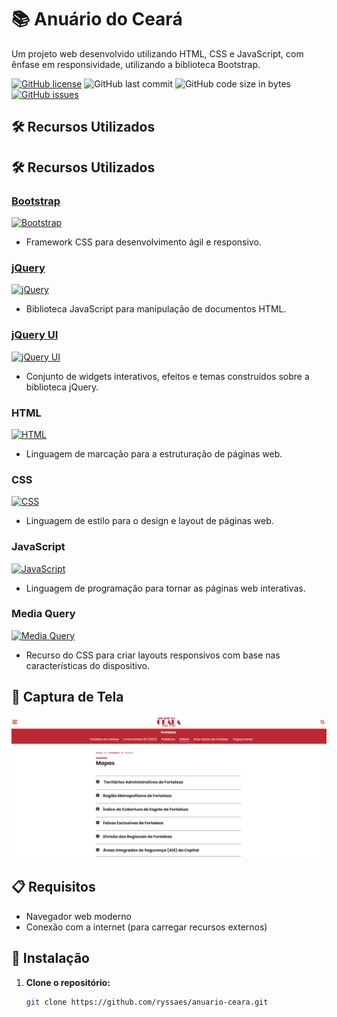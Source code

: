 # 📚 Anuário do Ceará

Um projeto web desenvolvido utilizando HTML, CSS e JavaScript, com ênfase em responsividade, utilizando a biblioteca Bootstrap.

[![GitHub license](https://img.shields.io/github/license/seu-usuario/anuario-ceara)](https://github.com/seu-usuario/anuario-ceara/blob/main/LICENSE)
![GitHub last commit](https://img.shields.io/github/last-commit/seu-usuario/anuario-ceara)
![GitHub code size in bytes](https://img.shields.io/github/languages/code-size/seu-usuario/anuario-ceara)
[![GitHub issues](https://img.shields.io/github/issues-raw/seu-usuario/anuario-ceara)](https://github.com/seu-usuario/anuario-ceara/issues)

## 🛠️ Recursos Utilizados

## 🛠️ Recursos Utilizados

### [Bootstrap](https://getbootstrap.com/) 
[![Bootstrap](https://img.shields.io/badge/Bootstrap-563D7C?style=for-the-badge&logo=bootstrap&logoColor=white)](https://getbootstrap.com/)
   - Framework CSS para desenvolvimento ágil e responsivo.

### [jQuery](https://jquery.com/) 
[![jQuery](https://img.shields.io/badge/jQuery-0769AD?style=for-the-badge&logo=jquery&logoColor=white)](https://jquery.com/)
   - Biblioteca JavaScript para manipulação de documentos HTML.

### [jQuery UI](https://jqueryui.com/) 
[![jQuery UI](https://img.shields.io/badge/jQuery_UI-1473E6?style=for-the-badge&logo=jquery-ui&logoColor=white)](https://jqueryui.com/)
   - Conjunto de widgets interativos, efeitos e temas construídos sobre a biblioteca jQuery.

### HTML
[![HTML](https://img.shields.io/badge/HTML-239120?style=for-the-badge&logo=html5&logoColor=white)](https://developer.mozilla.org/en-US/docs/Web/HTML)
   - Linguagem de marcação para a estruturação de páginas web.

### CSS
[![CSS](https://img.shields.io/badge/CSS-1572B6?style=for-the-badge&logo=css3&logoColor=white)](https://developer.mozilla.org/en-US/docs/Web/CSS)
   - Linguagem de estilo para o design e layout de páginas web.

### JavaScript
[![JavaScript](https://img.shields.io/badge/JavaScript-F7DF1E?style=for-the-badge&logo=javascript&logoColor=black)](https://developer.mozilla.org/en-US/docs/Web/JavaScript)
   - Linguagem de programação para tornar as páginas web interativas.

### Media Query
[![Media Query](https://img.shields.io/badge/Media_Query-CC6699?style=for-the-badge&logo=css3&logoColor=white)](https://developer.mozilla.org/en-US/docs/Web/CSS/Media_Queries)
   - Recurso do CSS para criar layouts responsivos com base nas características do dispositivo.

## 📸 Captura de Tela

![Anuário do Ceará](assets/images/foto.png)

## 📋 Requisitos

- Navegador web moderno
- Conexão com a internet (para carregar recursos externos)

## 🚀 Instalação

1. **Clone o repositório:**

   ```bash
   git clone https://github.com/ryssaes/anuario-ceara.git
